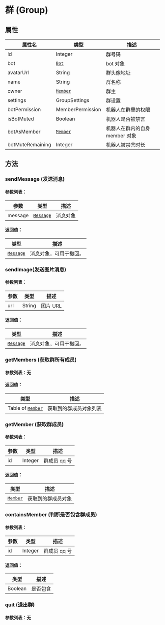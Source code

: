 # 群 (Group)

## 属性

| 属性名 | 类型                            | 描述    |
| ------ | ------------------------------- | ------- |
| id     | Integer                         | 群号码  |
| bot    | [`Bot`](/docs/bot.md) | bot 对象 |
| avatarUrl | String | 群头像地址 |
| name | String | 群名称 |
| owner | [`Member`](/docs/member.md) | 群主 |
| settings | GroupSettings | 群设置 |
| botPermission | MemberPermission | 机器人在群里的权限 |
| isBotMuted | Boolean | 机器人是否被禁言 |
| botAsMember | [`Member`](/docs/member.md) | 机器人在群内的自身 member 对象 |
| botMuteRemaining | Integer | 机器人被禁言时长 |

## 方法

### sendMessage (发送消息)

#### 参数列表：

| 参数 | 类型                            | 描述     |
| ---- | ------------------------------- | -------- |
| message  | [`Message`](/docs/message.md) | 消息对象 |

#### 返回值：

| 类型                          | 描述                   |
| ----------------------------- | ---------------------- |
| [`Message`](/docs/message.md) | 消息对象，可用于撤回。 |



### sendImage(发送图片消息)

#### 参数列表：

| 参数 | 类型                            | 描述     |
| ---- | ------------------------------- | -------- |
| url  | String | 图片 URL |

#### 返回值：

| 类型                          | 描述                   |
| ----------------------------- | ---------------------- |
| [`Message`](/docs/message.md) | 消息对象，可用于撤回。 |






### getMembers (获取群所有成员)

#### 参数列表：无

#### 返回值：

| 类型                                  | 描述             |
| ------------------------------------- | ---------------- |
| Table of [`Member`](/docs/member.md) | 获取到的群成员对象列表 |



### getMember (获取群成员)

#### 参数列表：

| 参数 | 类型    | 描述       |
| ---- | ------- | ---------- |
| id   | Integer | 群成员 qq 号 |

#### 返回值：

| 类型                                            | 描述               |
| ----------------------------------------------- | ------------------ |
| [`Member`](/docs/member.md) | 获取到的群成员对象 |

### containsMember (判断是否包含群成员)

#### 参数列表：

| 参数 | 类型    | 描述       |
| ---- | ------- | ---------- |
| id   | Integer | 群成员 qq 号 |

#### 返回值：

| 类型    | 描述     |
| ------- | -------- |
| Boolean | 是否包含 |


### quit (退出群)

#### 参数列表：无